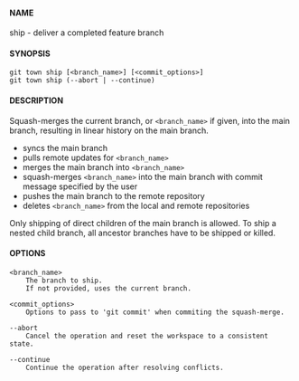 #### NAME

ship - deliver a completed feature branch


#### SYNOPSIS

```
git town ship [<branch_name>] [<commit_options>]
git town ship (--abort | --continue)
```


#### DESCRIPTION

Squash-merges the current branch, or `<branch_name>` if given,
into the main branch, resulting in linear history on the main branch.

* syncs the main branch
* pulls remote updates for `<branch_name>`
* merges the main branch into `<branch_name>`
* squash-merges `<branch_name>` into the main branch with commit message specified by the user
* pushes the main branch to the remote repository
* deletes `<branch_name>` from the local and remote repositories

Only shipping of direct children of the main branch is allowed.
To ship a nested child branch, all ancestor branches have to be shipped or killed.


#### OPTIONS

```
<branch_name>
    The branch to ship.
    If not provided, uses the current branch.

<commit_options>
    Options to pass to 'git commit' when commiting the squash-merge.

--abort
    Cancel the operation and reset the workspace to a consistent state.

--continue
    Continue the operation after resolving conflicts.
```
